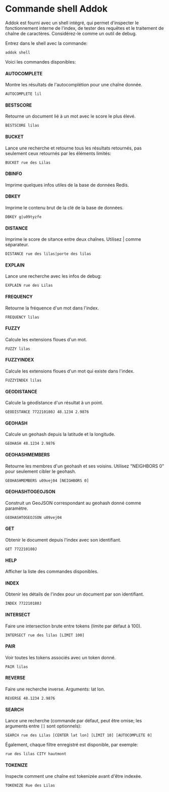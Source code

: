 # Commande shell Addok

Addok est fourni avec un shell intégré, qui permet d'inspecter le
 fonctionnement interne de l'index, de tester des requêtes et le traitement
 de chaîne de caractères.
Considérez-le comme un outil de debug.

Entrez dans le shell avec la commande:

    addok shell

Voici les commandes disponibles:

#### AUTOCOMPLETE
Montre les résultats de l'autocomplétion pour une chaîne donnée.

    AUTOCOMPLETE lil

#### BESTSCORE
Retourne un document lié à un mot avec le score le plus élevé.

    BESTSCORE lilas

#### BUCKET
Lance une recherche et retourne tous les résultats retournés, pas seulement ceux retournés par les éléments limités:

    BUCKET rue des Lilas

#### DBINFO
Imprime quelques infos utiles de la base de données Redis.

#### DBKEY
Imprime le contenu brut de la clé de la base de données.

    DBKEY g|u09tyzfe

#### DISTANCE
Imprime le score de sitance entre deux chaînes. Utilisez | comme séparateur.

    DISTANCE rue des lilas|porte des lilas

#### EXPLAIN
Lance une recherche avec les infos de debug:

    EXPLAIN rue des Lilas

#### FREQUENCY
Retourne la fréquence d'un mot dans l'index.

    FREQUENCY lilas

#### FUZZY
Calcule les extensions floues d'un mot.

    FUZZY lilas

#### FUZZYINDEX
Calcule les extensions floues d'un mot qui existe dans l'index.

    FUZZYINDEX lilas

#### GEODISTANCE
Calcule la géodistance d'un résultat à un point.

    GEODISTANCE 772210180J 48.1234 2.9876

#### GEOHASH
Calcule un geohash depuis la latitude et la longitude.

    GEOHASH 48.1234 2.9876

#### GEOHASHMEMBERS
Retourne les membres d'un geohash et ses voisins. Utilisez "NEIGHBORS 0"
pour seulement cibler le geohash.

    GEOHASHMEMBERS u09vej04 [NEIGHBORS 0]

#### GEOHASHTOGEOJSON
Construit un GeoJSON correspondant au geohash donné comme paramètre.

    GEOHASHTOGEOJSON u09vej04

#### GET
Obtenir le document depuis l'index avec son identifiant.

    GET 772210180J

#### HELP
Afficher la liste des commandes disponibles.

#### INDEX
Obtenir les détails de l'index pour un document par son identifiant.

    INDEX 772210180J

#### INTERSECT
Faire une intersection brute entre tokens (limite par défaut à 100).

    INTERSECT rue des lilas [LIMIT 100]

#### PAIR
Voir toutes les tokens associés avec un token donné.

    PAIR lilas

#### REVERSE
Faire une recherche inverse. Arguments: lat lon.

    REVERSE 48.1234 2.9876

#### SEARCH
Lance une recherche (commande par défaut, peut être omise; les arguments entre `[]` sont optionnels):

    SEARCH rue des Lilas [CENTER lat lon] [LIMIT 10] [AUTOCOMPLETE 0]

Également, chaque filtre enregistré est disponible, par exemple:

    rue des lilas CITY hautmont

#### TOKENIZE
Inspecte comment une chaîne est tokenizée avant d'être indexée.

    TOKENIZE Rue des Lilas

